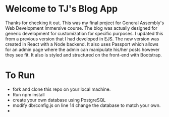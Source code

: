 # Welcome to TJ's Blog App

Thanks for checking it out. This was my final project for General Assembly's Web Development Immersive course. The blog was actually designed for generic development for customization for specific purposes. I updated this from a previous version that I had developed in EJS. The new version was created in React with a Node backend. It also uses Passport which allows for an admin page where the admin can manipulate his/her posts however they see fit. It also is styled and structured on the front-end with Bootstrap.

# To Run
- fork and clone this repo on your local machine.
- Run npm install
- create your own database using PostgreSQL
- modify  db/config.js on line 14 change the database to match your own.
-
